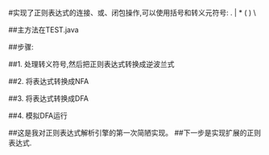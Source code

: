 #实现了正则表达式的连接、或、闭包操作,可以使用括号和转义元符号: . | * ( ) \


##主方法在TEST.java

##步骤:

##1. 处理转义符号,然后把正则表达式转换成逆波兰式

##2. 将表达式转换成NFA

##3. 将表达式转换成DFA

##4. 模拟DFA运行



##这是我对正则表达式解析引擎的第一次简陋实现。
##下一步是实现扩展的正则表达式.